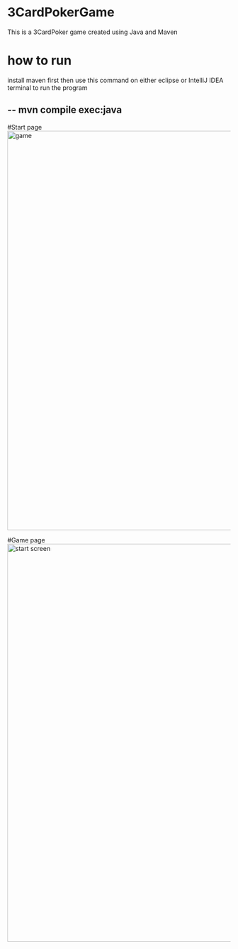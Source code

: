 # 3CardPokerGame
This is a 3CardPoker game created using Java and Maven 

# how to run
install maven first
then use this command on either eclipse or IntelliJ IDEA terminal to run the program

--
mvn compile exec:java
--

#Start page 
<img width="902" alt="game" src="https://user-images.githubusercontent.com/91904744/227375739-600135e3-191f-48d7-9e4e-65ae7f8748ab.png">

#Game page
<img width="899" alt="start screen" src="https://user-images.githubusercontent.com/91904744/227375896-600a7e79-5ca4-4122-a36b-23f330f4f53a.png">
